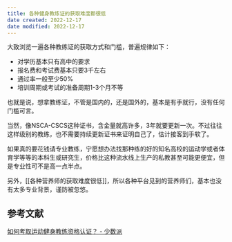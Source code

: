 ```yaml
---
title: 各种健身教练证的获取难度都很低
date created: 2022-12-17
date modified: 2022-12-17
---
```


大致浏览一遍各种教练证的获取方式和门槛，普遍规律如下：

- 对学历基本只有高中的要求
- 报名费和考试费基本只要3千左右
- 通过率一般至少50%
- 培训周期或考试的准备周期1-3个月不等

也就是说，想拿教练证，不管是国内的，还是国外的，基本是有手就行，没有任何门槛可言。

当然，像NSCA-CSCS这种证书，含金量就高许多，3年就要更新一次。不过往往这样级别的教练，也不需要持续更新证书来证明自己了，估计接客到手软了。

如果真的要花钱请专业教练，宁愿想办法找那种练的好的知名高校的运动学或者体育学等等的本科生或研究生，价格比这种流水线上生产的私教甚至可能更便宜，但是专业性可不是高一点半点。

另外，[[各种营养师的获取难度很低]]，所以各种平台见到的营养师们，基本也没有太多专业背景，谨防被忽悠。


## 参考文献

[如何考取运动健身教练资格认证？ - 少数派](https://sspai.com/post/72901)